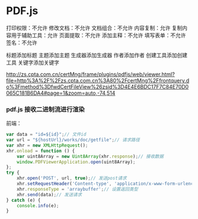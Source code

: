 # PDF.js
<!-- @author DHJT 2019-08-15 -->
打印权限：不允许
修改文档：不允许
文档组合：不允许
内容复制：允许
复制内容用于辅助工具：允许
页面提取：不允许
添加主释：不允许
填写表单：不允许
签名：不允许

标题添加标题
主题添加主题
生成器添加生成器
作者添加作者
创建工具添加创建工具
关键字添加关键字

http://zs.cpta.com.cn/certMng/frame/plugins/pdfjs/web/viewer.html?file=http%3A%2F%2Fzs.cpta.com.cn%3A80%2FcertMng%2Ffrontquery.do%3Fmethod%3DfwdCertFileView%26zsid%3D4E4E6BDC17F7C84E70D0065C181B6DA4#page=1&zoom=auto,-74,514

### pdf.js 接收二进制流进行渲染
前端：
```js
var data = "id=${id}";// 文件id
var url = "${hostUrl}/works/doc/getfile";// 请求路径
var xhr = new XMLHttpRequest();
xhr.onload = function () {
    var uint8Array = new Uint8Array(xhr.response);// 接收数据
    window.PDFViewerApplication.open(uint8Array);
};
try {
    xhr.open('POST', url, true);// 发送post请求
    xhr.setRequestHeader('Content-type', 'application/x-www-form-urlencoded');// 设置请求头
    xhr.responseType = 'arraybuffer';// 设置返回类型
    xhr.send(data);// 发送请求
} catch (e) {
    console.info(e);
}
```